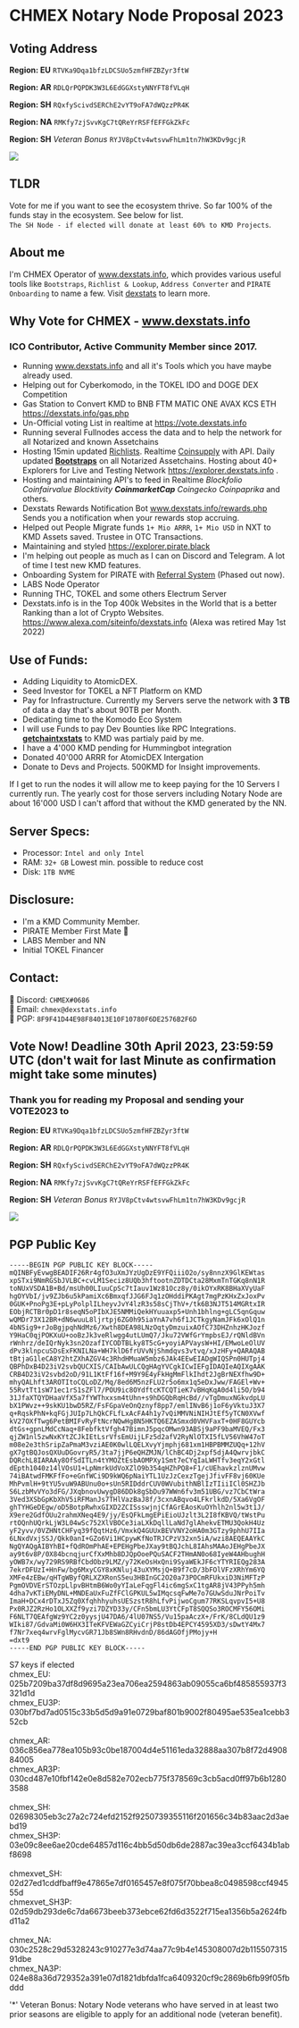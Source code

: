 # CHMEX Notary Node Proposal 2023

## Voting Address ##

**Region: EU**
```RTVKa9Dqa1bfzLDCSUo5zmfHFZBZyr3ftW```

**Region: AR**
```RDLQrPQPDK3W3L6EdGGXstyNNYFT8fVLqH```

**Region: SH**
```RQxfyScivdSERChE2vYT9oFA7dWQzzPR4K```

**Region: NA**
```RMKfy7zjSvvKgC7tQReYrRSFfEFFGkZkFc``` 

**Region: SH** *Veteran Bonus*
```RYJV8pCtv4wtsvwFhLm1tn7hW3KDv9gcjR``` 

<img src="https://raw.githubusercontent.com/CHMEX/NotaryNodes/master/season7/candidates/chmex/qrcodes.png">

## TLDR
Vote for me if you want to see the ecosystem thrive. So far 100% of the funds stay in the ecosystem. See below for list.
<br>`The SH Node - if elected will donate at least 60% to KMD Projects`.

## About me 
I'm CHMEX Operator of <a href="https://dexstats.info" target="_blank">www.dexstats.info</a>, which provides various useful tools like `Bootstraps`, `Richlist & Lookup`, `Address Converter` and `PIRATE Onboarding` to name a few. Visit <a href="https://dexstats.info" target="_blank">dexstats</a> to learn more.

## Why Vote for CHMEX - <a href="https://www.dexstats.info" target="_new">www.dexstats.info</a>

### ICO Contributor, Active Community Member since 2017. ###
* Running <a href="https://dexstats.info" target="_blank">www.dexstats.info</a> and all it's Tools which you have maybe already used.<br>
* Helping out for Cyberkomodo, in the TOKEL IDO and DOGE DEX Competition
* Gas Station to Convert KMD to BNB FTM MATIC ONE AVAX KCS ETH <a href="https://dexstats.info/gas.php" target="_blank">https://dexstats.info/gas.php</a><br>
* Un-Official voting List in realtime at <a href="https://vote.dexstats.info" target="_blank">https://vote.dexstats.info</a><br>
* Running several Fullnodes access the data and to help the network for all Notarized and known Assetchains<br>
* Hosting 15min updated <a href="https://dexstats.info/richlist.php" target="_blank">Richlists</a>. Realtime <a href="https://explorer.dexstats.info"  target="_blank">Coinsupply</a> with API. Daily updated **<a href="https://dexstats.info/bootstrap.php"  target="_blank">Bootstraps</a>** on all Notarized Assetchains. Hosting about 40+ Explorers for Live and Testing Network https://explorer.dexstats.info .
* Hosting and maintaining API's to feed in Realtime _Blockfolio Coinfairvalue Blocktivity **CoinmarketCap** Coingecko Coinpaprika_ and others.<br>
* Dexstats Rewards Notification Bot <a href="https://www.dexstats.info/rewards.php" target="_new">www.dexstats.info/rewards.php</a> Sends you a notification when your rewards stop accruing.
* Helped out People Migrate funds `1+ Mio ARRR`, `1+ Mio USD` in NXT to KMD Assets saved. Trustee in OTC Transactions.
* Maintaining and styled <a href="https://explorer.pirate.black"  target="_blank">https://explorer.pirate.black</a>
* I'm helping out people as much as I can on Discord and Telegram. A lot of time I test new KMD features.
* Onboarding System for PIRATE with <a href="https://pirate.dexstats.info/">Referral System</a> (Phased out now). 
* LABS Node Operator
* Running THC, TOKEL and some others Electrum Server
* Dexstats.info is in the Top 400k Websites in the World that is a better Ranking than a lot of Crypto Websites. https://www.alexa.com/siteinfo/dexstats.info (Alexa was retired May 1st 2022)

## Use of Funds:
* Adding Liquidity to AtomicDEX.
* Seed Investor for TOKEL a NFT Platform on KMD
* Pay for Infrastructure. Currently my Servers serve the network with <b>3 TB</b> of data a day that's about 90TB per Month.
* Dedicating  time to the Komodo Eco System
* I will use Funds to pay Dev Bounties like RPC Integrations. <a href="https://github.com/jl777/komodo/pull/1328"><b>getchaintxstats</b></a> to KMD was partialy paid by me.
* I have a 4'000 KMD pending for Hummingbot integration
* Donated 40'000 ARRR for AtomicDEX Intergation
* Donate to Devs and Projects. 500KMD for Insight improvements. 

If I get to run the nodes it will allow me to keep paying for the 10 Servers I currently run.
The yearly cost for those servers including Notary Node are about 16'000 USD I can't afford that without the KMD generated by the NN.

## Server Specs:
* Processor: `Intel and only Intel`
* RAM: `32+ GB` Lowest min. possible to reduce cost
* Disk: `1TB NVME`

## Disclosure:
* I'm a KMD Community Member.
* PIRATE Member First Mate 🏴
* LABS Member and NN
* Initial TOKEL Financer

## Contact:
:iphone: Discord: `CHMEX#0686`<br>
:e-mail: Email: `chmex@dexstats.info`<br>
:key: PGP: `8F9F41D44E98F84013E10F10780F6DE2576B2F6D`<br>

## Vote Now! Deadline 30th April 2023, 23:59:59 UTC (don't wait for last Minute as confirmation might take some minutes)
### Thank you for reading my Proposal and sending your VOTE2023 to 


**Region: EU**
```RTVKa9Dqa1bfzLDCSUo5zmfHFZBZyr3ftW```

**Region: AR**
```RDLQrPQPDK3W3L6EdGGXstyNNYFT8fVLqH```

**Region: SH**
```RQxfyScivdSERChE2vYT9oFA7dWQzzPR4K```

**Region: NA**
```RMKfy7zjSvvKgC7tQReYrRSFfEFFGkZkFc``` 

**Region: SH** *Veteran Bonus*
```RYJV8pCtv4wtsvwFhLm1tn7hW3KDv9gcjR``` 

<img src="https://raw.githubusercontent.com/CHMEX/NotaryNodes/master/season7/candidates/chmex/qrcodes.png">


## PGP Public Key
```
-----BEGIN PGP PUBLIC KEY BLOCK-----
mQINBFyEvwgBEADIF26Rr4gfO3uXmJYzUgDzE9YFQiiiO2o/sy8nnzX9GlKEWtas
xpSTxi9NmRGSbJVLBC+cvLM1Seciz8UQb3hftootnZDTDCta28MxmTnTGKq8nN1R
toNUxVSDA1B+Bd/msUh00LIuuCpSc7tIauv1Wz81Ocz8y/0ikOYxRK8BHaXVyUaF
hgOYVbI/jv9ZJb6u5kPamiXc6BmxqfJJG6FJq1zOHddiPKAgt7mgPzKHxZxJoxPv
0GUK+PnoPg3E+pLyPolplILheyvJvY4lzR3s58sCjThV+/tk6B3NJT514MGRtxIR
EObjRCTBr0pD1r8seqN5oPIbXJE5NMMiQekHYuuaxp5+Unh1bhlng+gLC5qnGquw
wQMDr73X12BR+dN6wuuL8ljrtpj6ZG0h95iaYnA7vh6f1JCTkgyNamJFk6xOlQ1n
4bNSig9+rJoBgjpqhNdMz6/Xwth8DEA98LNzOqtyDmzuixAOfC73DHZnhzHKJozf
Y9HaC0qjPOKXuU+ooBzJk3veRlwgg4utLUmQ7/Jku72VWfGrYmpbsEJ/rQNldBVn
rWnhrz/deIQrNyk3sn2OzafIYCODTBLky8T5cG+yoyiAPVaysW+HI/EMwoLeOlUV
dPv3klnpcuSDsExFKNILNa+WH7klD6frUVvNjShmdqvs3vtvq/xJzHFy+QARAQAB
tBtjaG1leCA8Y2htZXhAZGV4c3RhdHMuaW5mbz6JAk4EEwEIADgWIQSPn0HUTpj4
QBPhDxB4D23iV2svbQUCXIS/CAIbAwULCQgHAgYVCgkICwIEFgIDAQIeAQIXgAAK
CRB4D23iV2svbd2oD/91L1KtFf16f+M9Y9E4yFkHgMmFlkIhdt2JgBrNEXfhw9D+
mhyQALhft3AROTItoCQLoDZ/Mq/8ed6M5nzFLU2r5o6mx1q5eDxJww/FAGEl+Wv+
55RvtTt1sW71ec1rS1sZFl7/POU9ic8OYdftcKTCQTieK7vBHqKqA0d4li5O/b94
31JfaXTQYDHaaVfX5a7fYWThxxsm4tUhn+s9hDGQbRqHcBd//vTgDmuxNGkvdpLU
bX1PWvz++9skKU1bwD5RZ/FsFGpaVeOnQznyf8pp7/emlINvB6j1oF6yVktuJ3X7
q+RqskPhN+kqFGjJUIp7LhQkCFLfLxAcFA4h1y7vQiMMVNiNIHJtEf5yTCN0XVwf
kV27OXfTwg6PetBMIFvRyFtNcrNQwHg8N5HKTQ6EZASmxd0VHVFaxT+0HF8GUYcb
dtGs+gpnLMdCcNaq+8FebfktVfgh47BimnJ5pqcOMwn93ABSj9aPF9baMVEQ/Fx3
qjZW1nl5zwNxKYtZCJkIEtLsrVfsEmUijLFz5d2afV2RyNlOTXI5fLV56VhW47oT
m08e2e3thSripZaPmaM3vziAE0K0wlLQELXvyYjmphj681xm1HBPBMMZUQq+12hV
gX7gtBQJosQXUuDGovryR5/3ta7jjP6eQHZMJN/lChBC4Dj2xpf5djA4QwrvjbkC
DQRchL8IARAAy8OfSdITLn4tYMOZtEsbAOMPXy1Smt7eCYqIaLWHTfv3eqY2xGtl
dEpth1040z14lVOsU1+LpNmrkUdVoXZlO9b354qHZhPQ8+F1/cUEhavkzlznUMvw
74iBAtwdFMKFfFo+eGnfWCi9D9kWQ6pNaiYTL1UzJzCexzTgejJfivFF8vj60KUe
MhPvmlH+9tYU5vuW9ABUnu0o+sUn5RIDddrCUV0WVubithNBlIzTIiiICl0SHZJb
S6LzbMvVYo3dFG/JXqbnovUwygD86DDk8gSbDu97WWn6fv3m51UBG/vz7CbCtWra
3Ved3XSbGpKbXhV5iRFManJs7THlVazBaJ8f/3cxnABqvo4LFkrlkdD/5Xa6VgOF
ghTYHGeDEgw/oD5BotpRwhxGIXD2ZCISsswjnjCfAGrEAosKuOYhlh2nl5w3t1J/
X9ere2GdfOUu2rahmXNeq4E9/jy/EsQFkLmgEPiEioUJzlt3L2I8fKBVQ/tWstPu
rtOQnhUQrkLjW3L04wSc752XlVBOCe3iaLXkDqllLaNd7glAhekvETMU3QokH4Uz
yF2yvv/0VZHNtCHFyq39fQqtHz6/VmxkQ4GUUxBEVVNY2oHA0m3GTzy9phhU7IIa
6LNxdVxjSSJ/Qkk0anI+GZo6Vi1HCpywKfNoTRJCPzV32xn5iA/wzi8AEQEAAYkC
NgQYAQgAIBYhBI+fQdROmPhAE+EPEHgPbeJXay9tBQJchL8IAhsMAAoJEHgPbeJX
ay9t6v8P/0X84bcnqjurCfXxMhb8DJQpOoePQuSACF2THmAN0o68IyeW4AHbughH
yOWB7x/wy729RS9RBfCbdObz9LMZ/y72KeOsHxQni9SyaWEkJF6cYTYRIEQg283A
7ekrDFUzI+HnFw/bg6MxyCGY8xKNluj43uXYMsjQ+B9f7cD/3bFOlVFzXRhYm6YQ
XMFe4zEBw/qHTgWByfQRLXZXRonS5eu3HBInGC2O20a73POCmRFUkxiD3NiMFTzP
PgmOVDVErSTOzpLlpvBHtmB6Wo0yYIaLeFqgFl4ic6mgSxC1tgAR8jV43PPyh5mh
4dha7vKTiEMyDNL+MNDEaUxFuZfFClGPKUL5wIMqcsqFwMe7o7GUwSduJNrPoiTv
ImaH+DCx4rDTxJ5Zq0XfqhhhyuhsUESzstR8hLfvPijwoCgum77RKSLqvpvI5+U8
Px0RJZ2RzHo1OLXXZf9yzi7DZYD33y/CFn5bmLU3YtCFpT8SQQSo3ROCMFY56OMi
F6NLT7QEAfgWz9YC2z0yysjU47DA6/4lU07NS5/Vu15paAczX+/FrK/8CLdQU1z9
WIki87/GdvaMi0W6HX3ITeKFVEWaGZCyiCrjP8stDb4EPCY4595XD3/sDwtY4Mx7
f7Nr7xeq4wrvFglMycvGR71Jb8SWn8RHvdnD/86dAGOfjPMojy+H
=dxt9
-----END PGP PUBLIC KEY BLOCK-----
```

S7 keys if elected<br>
chmex_EU: 025b7209ba37df8d9695a23ea706ea2594863ab09055ca6bf485855937f3321d1d<br>
chmex_EU3P: 030bf7bd7ad0515c33b5d5d9a91e0729baf801b9002f80495ae535ea1cebb352cb 
<br><br>
chmex_AR: 036c856ea778ea105b93c0be187004d4e51161eda32888aa307b8f72d490884005<br>
chmex_AR3P: 030cd487e10fbf142e0e8d582e702ecb775f378569c3cb5acd0ff97b6b12803588
<br><br>
chmex_SH: 02698305eb3c27a2c724efd2152f9250739355116f201656c34b83aac2d3aebd19<br>
chmex_SH3P: 03e09c8ee6ae20cde64857d116c4bb5d50db6de2887ac39ea3ccf6434b1abf8698
<br><br>
chmexvet_SH: 02d27ed1cddfbaff9e47865e7df0165457e8f075f70bbea8c0498598ccf494555d<br>
chmexvet_SH3P: 02d59db293de6c7da6673beeb373ebce62fd6d3522f715ea1356b5a2624fbd11a2
<br><br>
chmex_NA: 030c2528c29d5328243c910277e3d74aa77c9b4e145308007d2b11550731591dbe<br>
chmex_NA3P: 024e88a36d729352a391e07d1821dbfda1fca6409320cf9c2869b6fb99f05fbddd


'*' Veteran Bonus: Notary Node veterans who have served in at least two prior seasons are eligible to apply for an additional node (veteran benefit).
